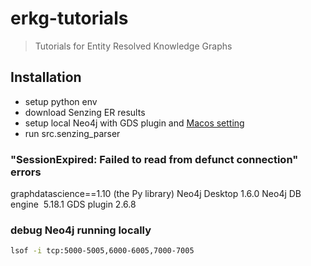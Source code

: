 # erkg-tutorials

> Tutorials for Entity Resolved Knowledge Graphs

## Installation

- setup python env
- download Senzing ER results
- setup local Neo4j with GDS plugin and [Macos setting](https://neo4j.com/docs/graph-data-science/current/installation/#_graph_data_science_on_macos)
- run src.senzing_parser

### "SessionExpired: Failed to read from defunct connection" errors

graphdatascience==1.10 (the Py library)
Neo4j Desktop 1.6.0
Neo4j DB engine  5.18.1
GDS plugin 2.6.8

### debug Neo4j running locally

```sh
lsof -i tcp:5000-5005,6000-6005,7000-7005
```
